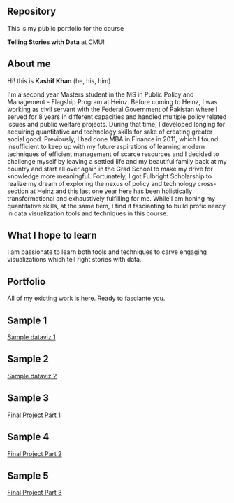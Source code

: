 ## Repository
This is my public portfolio for the course 

**Telling Stories with Data** at CMU!

## About me
Hi! this is **Kashif Khan** (he, his, him)

I'm a second year Masters student in the MS in Public Policy and Management - Flagship Program at Heinz.
Before coming to Heinz, I was working as civil servant with the Federal Government of Pakistan where I served for 8 years in different capacities and handled multiple policy related issues and public welfare projects. During that time, I developed longing for acquiring quantitative and technology skills for sake of creating greater social good. Previously, I had done MBA in Finance in 2011, which I found insufficient to keep up with my future aspirations of learning modern techniques of efficient management of scarce resources and I decided to challenge myself  by leaving a settled life and my beautiful family back at my country and start all over again in the Grad School to make my drive for knowledge more meaningful. Fortunately, I got Fulbright Scholarship to realize my dream of exploring the nexus of policy and technology cross-section at Heinz and this last one year here has been holistically transformational and exhaustively fulfilling for me. While I am honing my quantitative skills, at the same tiem, I find it fascianting to build proficinency in data visualization tools and techniques in this course. 

## What I hope to learn
I am passionate to learn both tools and techniques to carve engaging visualizations which tell right stories with data. 

## Portfolio
All of my exicting work is here. Ready to fasciante you.  

## Sample 1

[Sample dataviz 1](https://rkkhan27.github.io/Portfolio/Kingcountydemo.html)

## Sample 2
[Sample dataviz 2](https://rkkhan27.github.io/Portfolio/Debt-to-GDPsparklines)

## Sample 3
[Final Project Part 1](https://rkkhan27.github.io/Portfolio/Final_Project_Kashif.html)

## Sample 4
[Final Project Part 2](https://rkkhan27.github.io/Portfolio/Final_Project_part-2)

## Sample 5
[Final Project Part 3](https://rkkhan27.github.io/Portfolio/Final_Project_part-3)


